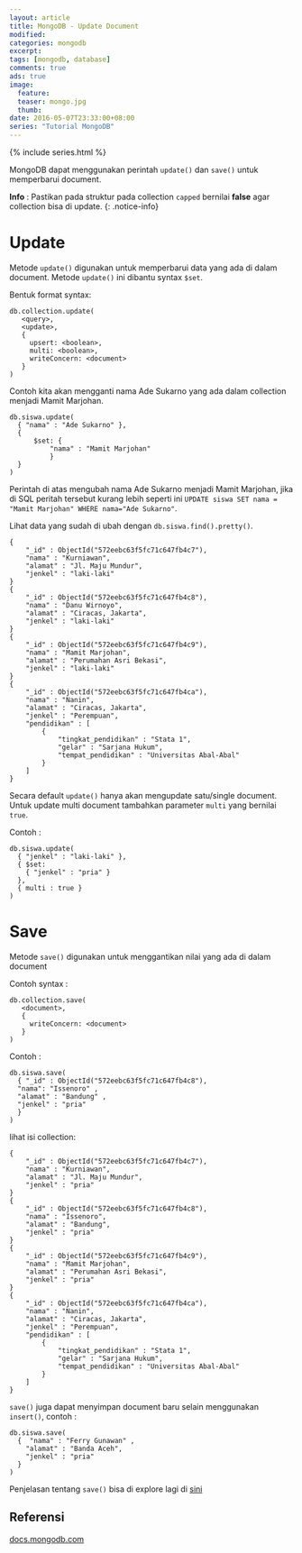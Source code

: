 ```yaml
---
layout: article
title: MongoDB - Update Document
modified:
categories: mongodb
excerpt:
tags: [mongodb, database]
comments: true
ads: true
image:
  feature:
  teaser: mongo.jpg
  thumb:
date: 2016-05-07T23:33:00+08:00
series: "Tutorial MongoDB"
---
```


{% include series.html %}

MongoDB dapat menggunakan perintah `update()` dan `save()` untuk memperbarui document.

**Info** : Pastikan pada struktur pada collection `capped` bernilai **false** agar collection bisa di update.
{: .notice-info}

# Update

Metode `update()` digunakan untuk memperbarui data yang ada di dalam document. Metode `update()` ini dibantu syntax `$set`.

Bentuk format syntax:

```
db.collection.update(
   <query>,
   <update>,
   {
     upsert: <boolean>,
     multi: <boolean>,
     writeConcern: <document>
   }
)
```

Contoh kita akan mengganti nama Ade Sukarno yang ada dalam collection menjadi Mamit Marjohan.

```
db.siswa.update(
  { "nama" : "Ade Sukarno" },
  {
      $set: {
          "nama" : "Mamit Marjohan"
          }
  }
)
```

Perintah di atas mengubah nama Ade Sukarno menjadi Mamit Marjohan, jika di SQL peritah tersebut kurang lebih seperti ini `UPDATE siswa SET nama = "Mamit Marjohan" WHERE nama="Ade Sukarno"`.

Lihat data yang sudah di ubah dengan `db.siswa.find().pretty()`.

```
{
	"_id" : ObjectId("572eebc63f5fc71c647fb4c7"),
	"nama" : "Kurniawan",
	"alamat" : "Jl. Maju Mundur",
	"jenkel" : "laki-laki"
}
{
	"_id" : ObjectId("572eebc63f5fc71c647fb4c8"),
	"nama" : "Danu Wirnoyo",
	"alamat" : "Ciracas, Jakarta",
	"jenkel" : "laki-laki"
}
{
	"_id" : ObjectId("572eebc63f5fc71c647fb4c9"),
	"nama" : "Mamit Marjohan",
	"alamat" : "Perumahan Asri Bekasi",
	"jenkel" : "laki-laki"
}
{
	"_id" : ObjectId("572eebc63f5fc71c647fb4ca"),
	"nama" : "Nanin",
	"alamat" : "Ciracas, Jakarta",
	"jenkel" : "Perempuan",
	"pendidikan" : [
		{
			"tingkat_pendidikan" : "Stata 1",
			"gelar" : "Sarjana Hukum",
			"tempat_pendidikan" : "Universitas Abal-Abal"
		}
	]
}
```
Secara default `update()` hanya akan mengupdate satu/single document. Untuk update multi document tambahkan parameter `multi` yang bernilai `true`.

Contoh :

```
db.siswa.update(
  { "jenkel" : "laki-laki" },
  { $set:
    { "jenkel" : "pria" }
  },
  { multi : true }
)
```


# Save

Metode `save()` digunakan untuk menggantikan nilai yang ada di dalam document

Contoh syntax :

```
db.collection.save(
   <document>,
   {
     writeConcern: <document>
   }
)
```

Contoh :

```
db.siswa.save(
  { "_id" : ObjectId("572eebc63f5fc71c647fb4c8"),  
  "nama": "Issenoro" ,
  "alamat" : "Bandung" ,
  "jenkel" : "pria"
  }
)
```

lihat isi collection:

```
{
	"_id" : ObjectId("572eebc63f5fc71c647fb4c7"),
	"nama" : "Kurniawan",
	"alamat" : "Jl. Maju Mundur",
	"jenkel" : "pria"
}
{
	"_id" : ObjectId("572eebc63f5fc71c647fb4c8"),
	"nama" : "Issenoro",
	"alamat" : "Bandung",
	"jenkel" : "pria"
}
{
	"_id" : ObjectId("572eebc63f5fc71c647fb4c9"),
	"nama" : "Mamit Marjohan",
	"alamat" : "Perumahan Asri Bekasi",
	"jenkel" : "pria"
}
{
	"_id" : ObjectId("572eebc63f5fc71c647fb4ca"),
	"nama" : "Nanin",
	"alamat" : "Ciracas, Jakarta",
	"jenkel" : "Perempuan",
	"pendidikan" : [
		{
			"tingkat_pendidikan" : "Stata 1",
			"gelar" : "Sarjana Hukum",
			"tempat_pendidikan" : "Universitas Abal-Abal"
		}
	]
}
```

`save()` juga dapat menyimpan document baru selain menggunakan `insert()`, contoh :

```
db.siswa.save(
  {  "nama" : "Ferry Gunawan" ,
    "alamat" : "Banda Aceh",
    "jenkel" : "pria"
  }  
)
```

Penjelasan tentang `save()` bisa di explore lagi di [sini](https://docs.mongodb.com/manual/reference/method/db.collection.save/)

## Referensi

[docs.mongodb.com](https://docs.mongodb.com/manual/reference/method/db.collection.update/)
